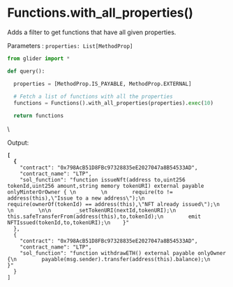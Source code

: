 # Functions.with\_all\_properties()

Adds a filter to get functions that have all given properties.

Parameters : `properties: List[MethodProp]`

```python
from glider import *

def query():

  properties = [MethodProp.IS_PAYABLE, MethodProp.EXTERNAL]
  
  # Fetch a list of functions with all the properties
  functions = Functions().with_all_properties(properties).exec(10)

  return functions
```

\


Output:

<pre class="language-json"><code class="lang-json"><strong>[
</strong><strong>  {
</strong>    "contract": "0x798AcB51D8FBc97328835eE2027047a8B54533AD",
    "contract_name": "LTP",
    "sol_function": "function issueNft(address to,uint256 tokenId,uint256 amount,string memory tokenURI) external payable onlyMinterOrOwner { \n        \n        require(to != address(this),\"Issue to a new address\");\n        require(ownerOf(tokenId) == address(this),\"NFT already issued\");\n        \n        \n\n        _setTokenURI(nextId,tokenURI);\n        this.safeTransferFrom(address(this),to,tokenId);\n        emit NFTIssued(tokenId,to,tokenURI);\n    }"
  },
  {
    "contract": "0x798AcB51D8FBc97328835eE2027047a8B54533AD",
    "contract_name": "LTP",
    "sol_function": "function withdrawETH() external payable onlyOwner {\n        payable(msg.sender).transfer(address(this).balance);\n    }"
  }
]
</code></pre>
